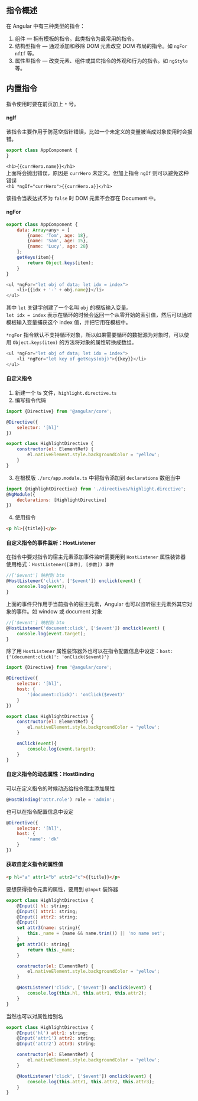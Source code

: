 ## 指令概述
在 Angular 中有三种类型的指令：
1. 组件 — 拥有模板的指令。此类指令为最常用的指令。
2. 结构型指令 — 通过添加和移除 DOM 元素改变 DOM 布局的指令。如 `ngFor` `nfIf` 等。
3. 属性型指令 — 改变元素、组件或其它指令的外观和行为的指令。如 `ngStyle` 等。

## 内置指令
指令使用时要在前页加上 `*` 号。

#### ngIf
该指令主要作用于防范空指针错误，比如一个未定义的变量被当成对象使用时会报错。
```javascript
export class AppComponent {
}
```
`<h1>{{currHero.name}}</h1>`  
上面将会抛出错误，原因是 `currHero` 未定义。但加上指令 `ngIf` 则可以避免这种错误  
`<h1 *ngIf="currHero">{{currHero.a}}</h1>`  

该指令当表达式不为 `false` 时 DOM 元素不会存在 Document 中。

#### ngFor
```javascript
export class AppComponent {
    data: Array<any> = [
        {name: 'Tom', age: 18},
        {name: 'Sam', age: 15},
        {name: 'Lucy', age: 28}
    ];
    getKeys(item){
        return Object.keys(item);
    }
}
```
```javascript
<ul *ngFor="let obj of data; let idx = index">
    <li>{{idx + '-' + obj.name}}</li>
</ul>
```

其中 `let` 关键字创建了一个名叫 `obj` 的模版输入变量。    
`let idx = index` 表示在循环的时候会返回一个从零开始的索引值，然后可以通过模板输入变量捕获这个 index 值，并把它用在模板中。  

`*ngFor` 指令默认不支持循环对象，所以如果需要循环的数据源为对象时，可以使用 `Object.keys(item)` 的方法将对象的属性转换成数组。
```javascript
<ul *ngFor="let obj of data; let idx = index">
    <li *ngFor="let key of getKeys(obj)">{{key}}</li>
</ul>
```

#### 自定义指令
1. 新建一个 ts 文件，`highlight.directive.ts`
2. 编写指令代码
```javascript
import {Directive} from '@angular/core';

@Directive({
    selector: '[hl]'
})

export class HighlightDirective {
    constructor(el: ElementRef) {
        el.nativeElement.style.backgroundColor = 'yellow';
    }
}
```
3. 在根模版 `./src/app.module.ts` 中将指令添加到 `declarations` 数组当中
```javascript
import {HighlightDirective} from './directives/highlight.directive';
@NgModule({
    declarations: [HighlightDirective]
})
```
4. 使用指令
```html
<p hl>{{title}}</p>
```

#### 自定义指令的事件监听：HostListener
在指令中要对指令的宿主元素添加事件监听需要用到 `HostListener` 属性装饰器  
使用格式：`HostListener([事件], [参数]) 事件`
```javascript
//['$event'] 映射到 btn
@HostListener('click', ['$event']) onclick(event) {
    console.log(event);
}
```

上面的事件只作用于当前指令的宿主元素，Angular 也可以监听宿主元素外其它对象的事件。如 window 或 document 对象
```javascript
//['$event'] 映射到 btn
@HostListener('document:click', ['$event']) onclick(event) {
    console.log(event.target);
}
```

除了用 `HostListener` 属性装饰器外也可以在指令配置信息中设定：`host: {'(document:click)': 'onClick($event)'}`
```javascript
import {Directive} from '@angular/core';

@Directive({
    selector: '[hl]',
    host: {
        '(document:click)': 'onClick($event)'
    }    
})

export class HighlightDirective {
    constructor(el: ElementRef) {
        el.nativeElement.style.backgroundColor = 'yellow';
    }

    onClick(event){
        console.log(event.target);
    }    
}
```

#### 自定义指令的动态属性：HostBinding
可以在定义指令的时候动态给指令宿主添加属性
```javascript
@HostBinding('attr.role') role = 'admin';
```

也可以在指令配置信息中设定
```javascript
@Directive({
    selector: '[hl]',
    host: {
        'name': 'dk'
    }
})
```

#### 获取自定义指令的属性值
```html
<p hl="a" attr1="b" attr2="c">{{title}}</p>
```
要想获得指令元素的属性，要用到 `@Input` 装饰器
```javascript
export class HighlightDirective {
    @Input() hl: string;
    @Input() attr1: string;
    @Input() attr2: string;
    @Input() 
    set attr3(name: string){
        this._name = (name && name.trim()) || 'no name set';
    }
    get attr3(): string{
        return this._name;
    }

    constructor(el: ElementRef) {
        el.nativeElement.style.backgroundColor = 'yellow';
    }

    @HostListener('click', ['$event']) onclick(event) {
        console.log(this.hl, this.attr1, this.attr2);
    }
}
```

当然也可以对属性给别名
```javascript
export class HighlightDirective {
    @Input('hl') attr1: string;
    @Input('attr1') attr2: string;
    @Input('attr2') attr3: string;

    constructor(el: ElementRef) {
        el.nativeElement.style.backgroundColor = 'yellow';
    }

    @HostListener('click', ['$event']) onclick(event) {
        console.log(this.attr1, this.attr2, this.attr3);
    }
}
```